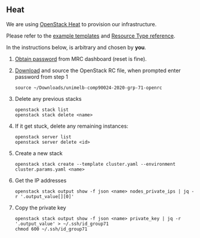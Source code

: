 ## Heat

We are using [OpenStack Heat][heat] to provision our infrastructure.

Please refer to the [example templates][heat-examples] and [Resource Type reference][heat-ref].

In the instructions below, <name> is arbitrary and chosen by **you**.

1. [Obtain password](https://dashboard.cloud.unimelb.edu.au/settings/reset-password/) from MRC dashboard (reset is fine).

2. [Download](https://dashboard.cloud.unimelb.edu.au/project/api_access/openrc/) and source the OpenStack RC file, when prompted enter password from step 1

       source ~/Downloads/unimelb-comp90024-2020-grp-71-openrc

3. Delete any previous stacks

       openstack stack list
       openstack stack delete <name>

4. If it get stuck, delete any remaining instances:

       openstack server list
       openstack server delete <id>

5. Create a new stack

       openstack stack create --template cluster.yaml --environment cluster.params.yaml <name>

6. Get the IP addresses

       openstack stack output show -f json <name> nodes_private_ips | jq -r '.output_value[][0]'

7. Copy the private key

       openstack stack output show -f json <name> private_key | jq -r '.output_value' > ~/.ssh/id_group71
       chmod 600 ~/.ssh/id_group71

[heat]: https://wiki.openstack.org/wiki/Heat
[heat-examples]: https://github.com/openstack/heat-templates
[heat-ref]: https://docs.openstack.org/heat/train/template_guide/openstack.html
